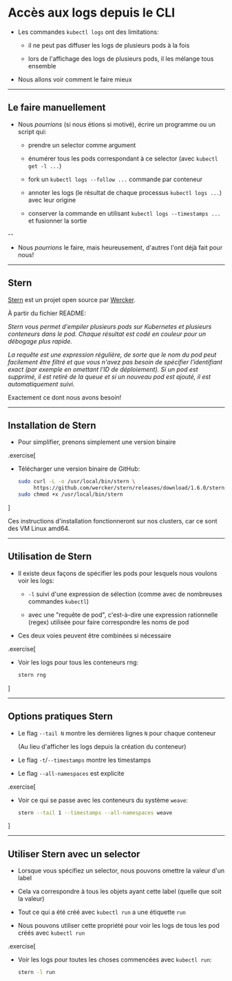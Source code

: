 # Accès aux logs depuis le CLI

- Les commandes `kubectl logs` ont des limitations:

  - il ne peut pas diffuser les logs de plusieurs pods à la fois

  - lors de l'affichage des logs de plusieurs pods, il les mélange tous ensemble

- Nous allons voir comment le faire mieux

---

## Le faire manuellement

- Nous *pourrions* (si nous étions si motivé), écrire un programme ou un script qui:

  - prendre un selector comme argument

  - énumérer tous les pods correspondant à ce selector (avec `kubectl get -l ...`)

  - fork un `kubectl logs --follow ...` commande par conteneur

  - annoter les logs (le résultat de chaque processus `kubectl logs ...`) avec leur origine

  - conserver la commande en utilisant `kubectl logs --timestamps ...` et fusionner la sortie

--

- Nous *pourrions* le faire, mais heureusement, d'autres l'ont déjà fait pour nous!

---

## Stern

[Stern](https://github.com/wercker/stern) est un projet open source
par [Wercker](http://www.wercker.com/).

À partir du fichier README:

*Stern vous permet d'empiler plusieurs pods sur Kubernetes et plusieurs conteneurs dans le pod. Chaque résultat est codé en couleur pour un débogage plus rapide.*

*La requête est une expression régulière, de sorte que le nom du pod peut facilement être filtré et que vous n'avez pas besoin de spécifier l'identifiant exact (par exemple en omettant l'ID de déploiement). Si un pod est supprimé, il est retiré de la queue et si un nouveau pod est ajouté, il est automatiquement suivi.*

Exactement ce dont nous avons besoin!

---

## Installation de Stern

- Pour simplifier, prenons simplement une version binaire

.exercise[

- Télécharger une version binaire de GitHub:
  ```bash
  sudo curl -L -o /usr/local/bin/stern \
       https://github.com/wercker/stern/releases/download/1.6.0/stern_linux_amd64
  sudo chmod +x /usr/local/bin/stern
  ```


]

Ces instructions d'installation fonctionneront sur nos clusters, car ce sont des VM Linux amd64.

---

## Utilisation de Stern

- Il existe deux façons de spécifier les pods pour lesquels nous voulons voir les logs:

  - `-l` suivi d'une expression de sélection (comme avec de nombreuses commandes `kubectl`)

  - avec une "requête de pod", c'est-à-dire une expression rationnelle (regex) utilisée pour faire correspondre les noms de pod

- Ces deux voies peuvent être combinées si nécessaire

.exercise[

- Voir les logs pour tous les conteneurs rng:
  ```bash
  stern rng
  ```

]

---

## Options pratiques Stern

- Le flag `--tail N` montre les dernières lignes `N` pour chaque conteneur

  (Au lieu d'afficher les logs depuis la création du conteneur)

- Le flag  `-t`/`--timestamps` montre les timestamps

- Le flag `--all-namespaces` est explicite

.exercise[

- Voir ce qui se passe avec les conteneurs du système `weave`:
  ```bash
  stern --tail 1 --timestamps --all-namespaces weave
  ```
]

---

## Utiliser Stern avec un selector

- Lorsque vous spécifiez un selector, nous pouvons omettre la valeur d'un label

- Cela va correspondre à tous les objets ayant cette label (quelle que soit la valeur)

- Tout ce qui a été créé avec `kubectl run` a une étiquette `run`

- Nous pouvons utiliser cette propriété pour voir les logs de tous les pod créés avec `kubectl run`

.exercise[

- Voir les logs pour toutes les choses commencées avec `kubectl run`:
  ```bash
  stern -l run
  ```
